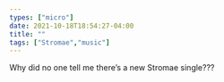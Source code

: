 ```yaml
---
types: ["micro"]
date: 2021-10-18T18:54:27-04:00
title: ""
tags: ["Stromae","music"]
---
```

Why did no one tell me there’s a new Stromae single???
